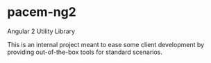 # pacem-ng2
Angular 2 Utility Library

This is an internal project meant to ease some client development
by providing out-of-the-box tools for standard scenarios.

